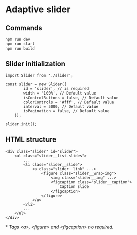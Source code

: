 # Adaptive slider
## Commands
    npm run dev
    npm run start
    npm run build

## Slider initialization
    import Slider from './slider';

    const slider = new Slider({
            id = 'slider', // is required
            width = '100%', // Default value
            isControlButtons = false, // Default value
            colorControls = '#fff', // Default value
            interval = 5000, // Default value
            isPagination = false, // Default value
        });

    slider.init();

## HTML structure
    <div class="slider" id="slider">
        <ul class="slider__list-slides">
            ...
            <li class="slider__slide">
                <a class="slider__link" ...>
                    <figure class="slider__wrap-img">
                        <img class="slider__img" ...>
                        <figcaption class="slider__caption">
                            Caption slide
                        </figcaption>
                    </figure>
                </a>
            </li>
            ...
        </ul>
    </div>

\* *Tags \<a>, \<figure> and \<figcaption> no required.*